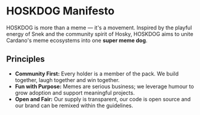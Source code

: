 # HOSKDOG Manifesto

HOSKDOG is more than a meme — it's a movement.  Inspired by the playful energy of Snek and the community spirit of Hosky, HOSKDOG aims to unite Cardano's meme ecosystems into one **super meme dog**.

## Principles

- **Community First:** Every holder is a member of the pack.  We build together, laugh together and win together.
- **Fun with Purpose:** Memes are serious business; we leverage humour to grow adoption and support meaningful projects.
- **Open and Fair:** Our supply is transparent, our code is open source and our brand can be remixed within the guidelines.
